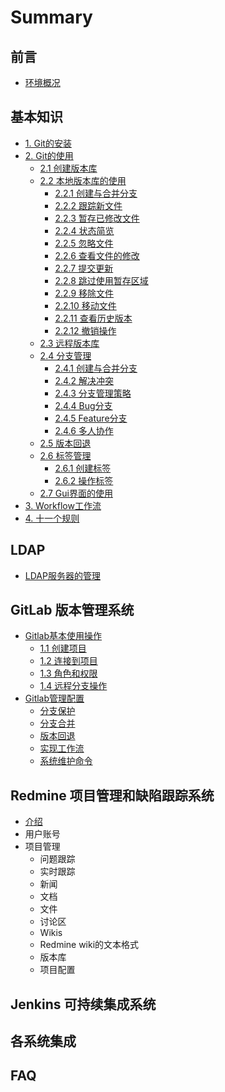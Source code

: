# Summary

## 前言

* [环境概况](README.md)

## 基本知识

* [1. Git的安装](part1/git_install.md)
* [2. Git的使用](part1/git_use.md) 
  * [2.1 创建版本库](part1/git_use_1.md)
  * [2.2 本地版本库的使用](part1/git_use_2.md)
    * [2.2.1 创建与合并分支](part1/git_use_2_1.md)
    * [2.2.2 跟踪新文件](part1/git_use_2_2.md)
    * [2.2.3 暂存已修改文件](part1/git_use_2_3.md)
    * [2.2.4 状态简览](part1/git_use_2_4.md)
    * [2.2.5 忽略文件](part1/git_use_2_5.md)
    * [2.2.6 查看文件的修改](part1/git_use_2_6.md)
    * [2.2.7 提交更新](part1/git_use_2_7.md)
    * [2.2.8 跳过使用暂存区域](part1/git_use_2_8.md)
    * [2.2.9 移除文件](part1/git_use_2_9.md)
    * [2.2.10 移动文件](part1/git_use_2_10.md)
    * [2.2.11 查看历史版本](part1/git_use_2_11.md)
    * [2.2.12 撤销操作](part1/git_use_2_12.md)
  * [2.3 远程版本库](part1/git_use_3.md)
  * [2.4 分支管理](part1/git_use_4.md)
    * [2.4.1 创建与合并分支](part1/git_use_4_1.md)
    * [2.4.2 解决冲突](part1/git_use_4_2.md)
    * [2.4.3 分支管理策略](part1/git_use_4_3.md)
    * [2.4.4 Bug分支](part1/git_use_4_4.md)
    * [2.4.5 Feature分支](part1/git_use_4_5.md)
    * [2.4.6 多人协作](part1/git_use_4_6.md)
  * [2.5 版本回退](part1/git_use_5.md)
  * [2.6 标签管理](part1/git_use_6.md)
    * [2.6.1 创建标签](part1/git_use_6_1.md)
    * [2.6.2 操作标签](part1/git_use_6_2.md)
  * [2.7 Gui界面的使用](part1/git_use_gui.md)
* [3. Workflow工作流](part1/git_flow.md)
* [4. 十一个规则](part1/git_workflow_top.md)

## LDAP

* [LDAP服务器的管理](part2/README.md)

## GitLab 版本管理系统

* [Gitlab基本使用操作](part3/gitlab_use.md)
  * [1.1 创建项目](part3/gitlab_use_create.md)
  * [1.2 连接到项目](part3/gitlab_use_link.md)
  * [1.3 角色和权限](part3/gitlab_use_priv.md)
  * [1.4 远程分支操作](part3/gitlab_use_branch.md)
* [Gitlab管理配置](part3/gitlab_use_config.md)
  * [分支保护](part3/gitlab_use_branch_b.md)
  * [分支合并](part3/gitlab_use_branch_merge.md)
  * [版本回退](part3/gitlab_use_back.md)
  * [实现工作流](part3/gitlab_use_flow.md)
  * [系统维护命令](part3/gitlab_use_system.md)

## Redmine 项目管理和缺陷跟踪系统

* [介绍](redmine/README.md)
* 用户账号
* 项目管理
  * 问题跟踪
  * 实时跟踪
  * 新闻
  * 文档
  * 文件
  * 讨论区
  * Wikis
  * Redmine wiki的文本格式
  * 版本库
  * 项目配置

## Jenkins 可持续集成系统

## 各系统集成

## FAQ

